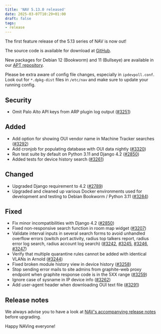 ```yaml
---
title: 'NAV 5.13.0 released'
date: 2025-03-07T10:29+01:00
draft: false
tags:
- release
---
```


The first feature release of the 5.13 series of NAV is now out!

The source code is available for download at [GitHub](https://github.com/UNINETT/nav/releases).

New packages for Debian 12 (Bookworm) and 11 (Bullseye) are available in our [APT
repository](https://nav.uninett.no/install-instructions/#debian).

Please be extra aware of config file changes, especially in
`ipdevpoll.conf`. Look out for `*.dpkg-dist` files in `/etc/nav` and make sure
to update your running config.

## Security

- Omit Palo Alto API keys from ARP plugin log output ([#3251](https://github.com/Uninett/nav/issues/3251))

## Added

- Add option for showing OUI vendor name in Machine Tracker searches ([#3292](https://github.com/Uninett/nav/issues/3292))
- Add cronjob for populating database with OUI data nightly ([#3320](https://github.com/Uninett/nav/issues/3320))
- Run test suite by default on Python 3.11 and Django 4.2 ([#2850](https://github.com/Uninett/nav/issues/2850))
- Added tests for device history search ([#3261](https://github.com/Uninett/nav/issues/3261))

## Changed

- Upgraded Django requirement to 4.2 ([#2789](https://github.com/Uninett/nav/issues/2789))
- Upgraded and cleaned up various Docker environments used for development and testing to Debian Bookworm / Python 3.11 ([#3284](https://github.com/Uninett/nav/issues/3284))

## Fixed

- Fix minor incompatibilities with Django 4.2 ([#2850](https://github.com/Uninett/nav/issues/2850))
- Fixed non-responsive search function in room map widget ([#3207](https://github.com/Uninett/nav/issues/3207))
- Validate interval inputs in several search forms to avoid unhandled overflow errors (switch port activity, radius top talkers report, radius error log search, radius account log search) ([#3242](https://github.com/Uninett/nav/issues/3242), [#3245](https://github.com/Uninett/nav/issues/3245), [#3246](https://github.com/Uninett/nav/issues/3246), [#3247](https://github.com/Uninett/nav/issues/3247))
- Verify that multiple quarantine rules cannot be added with identical VLANs in Arnold ([#3244](https://github.com/Uninett/nav/issues/3244))
- Fixed broken module history view in device history ([#3258](https://github.com/Uninett/nav/issues/3258))
- Stop sending error mails to site admins from graphite-web proxy endpoint when graphite response code is in the 5XX range ([#3259](https://github.com/Uninett/nav/issues/3259))
- Ignore case of sysname in IP device info ([#3262](https://github.com/Uninett/nav/issues/3262))
- Add user-agent header when downloading OUI text file ([#3291](https://github.com/Uninett/nav/issues/3291))


## Release notes

We always advise you to have a look at [NAV's accompanying release notes](https://nav.readthedocs.io/en/latest/release-notes.html#nav-5-13) before upgrading.

Happy NAVing everyone!

